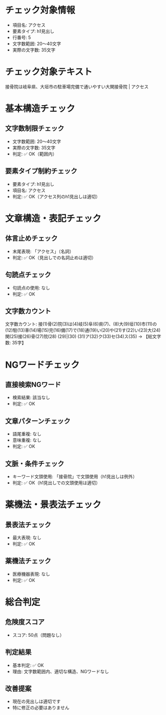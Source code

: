 # チェック対象情報

- 項目名: アクセス
- 要素タイプ: h1見出し
- 行番号: 5
- 文字数範囲: 20～40文字
- 実際の文字数: 35文字

# チェック対象テキスト

接骨院は岐阜県、大垣市の駐車場完備で通いやすい大関接骨院 | アクセス

# 基本構造チェック

## 文字数制限チェック
- 文字数範囲: 20～40文字
- 実際の文字数: 35文字
- 判定: ✅ OK（範囲内）

## 要素タイプ制約チェック
- 要素タイプ: h1見出し
- 項目名: アクセス
- 判定: ✅ OK（アクセス列のh1見出しは適切）

# 文章構造・表記チェック

## 体言止めチェック
- 末尾表現: 「アクセス」（名詞）
- 判定: ✅ OK（見出しでの名詞止めは適切）

## 句読点チェック
- 句読点の使用: なし
- 判定: ✅ OK

## 文字数カウント
文字数カウント: 接(1)骨(2)院(3)は(4)岐(5)阜(6)県(7)、(8)大(9)垣(10)市(11)の(12)駐(13)車(14)場(15)完(16)備(17)で(18)通(19)い(20)や(21)す(22)い(23)大(24)関(25)接(26)骨(27)院(28) (29)|(30) (31)ア(32)ク(33)セ(34)ス(35) → 【総文字数: 35字】

# NGワードチェック

## 直接検索NGワード
- 検索結果: 該当なし
- 判定: ✅ OK

## 文章パターンチェック
- 語尾重複: なし
- 意味重複: なし
- 判定: ✅ OK

## 文脈・条件チェック
- キーワード文頭使用: 「接骨院」で文頭使用（h1見出しは例外）
- 判定: ✅ OK（h1見出しでの文頭使用は適切）

# 薬機法・景表法チェック

## 景表法チェック
- 最大表現: なし
- 判定: ✅ OK

## 薬機法チェック
- 医療機器表現: なし
- 判定: ✅ OK

# 総合判定

## 危険度スコア
- スコア: 50点（問題なし）

## 判定結果
- 基本判定: ✅ OK
- 理由: 文字数範囲内、適切な構造、NGワードなし

## 改善提案
- 現在の見出しは適切です
- 特に修正の必要はありません
